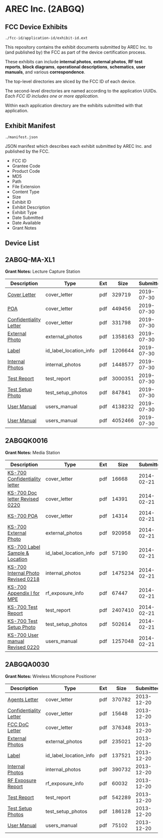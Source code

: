 # AREC Inc. (2ABGQ)
## FCC Device Exhibits

```
./fcc-id/application-id/exhibit-id.ext
```

This repository contains the exhibit documents submitted by AREC Inc. to (and published by) the FCC as part of the device certification process.

These exhibits can include **internal photos**, **external photos**, **RF test reports**, **block diagrams**, **operational descriptions**, **schematics**, **user manuals**, and various **correspondence**.

The top-level directories are sliced by the FCC ID of each device.

The second-level directories are named according to the application UUIDs. *Each FCC ID includes one or more application.*

Within each application directory are the exhibits submitted with that application. 

## Exhibit Manifest

```
./manifest.json
```

JSON manifest which describes each exhibit submitted by AREC Inc. and published by the FCC.

- FCC ID
- Grantee Code
- Product Code
- MD5
- Path
- File Extension
- Content Type
- Size
- Exhibit ID
- Exhibit Description
- Exhibit Type
- Date Submitted
- Date Available
- Grant Notes

## Device List
## 2ABGQ-MA-XL1
**Grant Notes:** Lecture Capture Station

| Description | Type | Ext | Size | Submitted | Available |
| ----------- | ---- | --- | ---- | --------- | --------- |
| [Cover Letter](2ABGQ-MA-XL1/d0bb22b34bdf43a9902aa48d26713f76/4377908.pdf) | cover_letter | pdf | 329719 | 2019-07-30 | 2019-07-30 |
| [POA](2ABGQ-MA-XL1/d0bb22b34bdf43a9902aa48d26713f76/4377909.pdf) | cover_letter | pdf | 449456 | 2019-07-30 | 2019-07-30 |
| [Confidentiality Letter](2ABGQ-MA-XL1/d0bb22b34bdf43a9902aa48d26713f76/4377910.pdf) | cover_letter | pdf | 331798 | 2019-07-30 | 2019-07-30 |
| [External Photo](2ABGQ-MA-XL1/d0bb22b34bdf43a9902aa48d26713f76/4377896.pdf) | external_photos | pdf | 1358163 | 2019-07-30 | 2019-07-30 |
| [Label](2ABGQ-MA-XL1/d0bb22b34bdf43a9902aa48d26713f76/4377902.pdf) | id_label_location_info | pdf | 1206644 | 2019-07-30 | 2019-07-30 |
| [Internal Photos](2ABGQ-MA-XL1/d0bb22b34bdf43a9902aa48d26713f76/4377899.pdf) | internal_photos | pdf | 1448577 | 2019-07-30 | 2019-07-30 |
| [Test Report](2ABGQ-MA-XL1/d0bb22b34bdf43a9902aa48d26713f76/4377911.pdf) | test_report | pdf | 3000351 | 2019-07-30 | 2019-07-30 |
| [Test Setup Photo](2ABGQ-MA-XL1/d0bb22b34bdf43a9902aa48d26713f76/4377913.pdf) | test_setup_photos | pdf | 847841 | 2019-07-30 | 2019-07-30 |
| [User Manual](2ABGQ-MA-XL1/d0bb22b34bdf43a9902aa48d26713f76/4377904.pdf) | users_manual | pdf | 4138232 | 2019-07-30 | 2019-07-30 |
| [User Manual](2ABGQ-MA-XL1/d0bb22b34bdf43a9902aa48d26713f76/4377905.pdf) | users_manual | pdf | 4052466 | 2019-07-30 | 2019-07-30 |
## 2ABGQK0016
**Grant Notes:** Media Station

| Description | Type | Ext | Size | Submitted | Available |
| ----------- | ---- | --- | ---- | --------- | --------- |
| [KS-700 Confidentiality letter](2ABGQK0016/63074ddd8d8d3a928664b84bfaf2631f/2197078.pdf) | cover_letter | pdf | 16668 | 2014-02-21 | 2014-02-21 |
| [KS-700 Doc letter Revised 0220](2ABGQK0016/63074ddd8d8d3a928664b84bfaf2631f/2197079.pdf) | cover_letter | pdf | 14391 | 2014-02-21 | 2014-02-21 |
| [KS-700 POA](2ABGQK0016/63074ddd8d8d3a928664b84bfaf2631f/2197087.pdf) | cover_letter | pdf | 14314 | 2014-02-21 | 2014-02-21 |
| [KS-700 External Photo](2ABGQK0016/63074ddd8d8d3a928664b84bfaf2631f/2197068.pdf) | external_photos | pdf | 920958 | 2014-02-21 | 2014-02-21 |
| [KS-700 Label Sample & Location](2ABGQK0016/63074ddd8d8d3a928664b84bfaf2631f/2197067.pdf) | id_label_location_info | pdf | 57190 | 2014-02-21 | 2014-02-21 |
| [KS-700 Internal Photo Revised 0218](2ABGQK0016/63074ddd8d8d3a928664b84bfaf2631f/2197074.pdf) | internal_photos | pdf | 1475234 | 2014-02-21 | 2014-02-21 |
| [KS-700 Appendix I for MPE](2ABGQK0016/63074ddd8d8d3a928664b84bfaf2631f/2197075.pdf) | rf_exposure_info | pdf | 67447 | 2014-02-21 | 2014-02-21 |
| [KS-700 Test Report](2ABGQK0016/63074ddd8d8d3a928664b84bfaf2631f/2197071.pdf) | test_report | pdf | 2407410 | 2014-02-21 | 2014-02-21 |
| [KS-700 Test Setup Photo](2ABGQK0016/63074ddd8d8d3a928664b84bfaf2631f/2197072.pdf) | test_setup_photos | pdf | 502614 | 2014-02-21 | 2014-02-21 |
| [KS-700 User manual Revised 0220](2ABGQK0016/63074ddd8d8d3a928664b84bfaf2631f/2197073.pdf) | users_manual | pdf | 1257048 | 2014-02-21 | 2014-02-21 |
## 2ABGQA0030
**Grant Notes:** Wireless Microphone Positioner

| Description | Type | Ext | Size | Submitted | Available |
| ----------- | ---- | --- | ---- | --------- | --------- |
| [Agents Letter](2ABGQA0030/6b81c559b86cd8dc390dad7584866035/2149109.pdf) | cover_letter | pdf | 370782 | 2013-12-20 | 2013-12-20 |
| [Confidentiality Letter](2ABGQA0030/6b81c559b86cd8dc390dad7584866035/2149110.pdf) | cover_letter | pdf | 15648 | 2013-12-20 | 2013-12-20 |
| [FCC DoC Letter](2ABGQA0030/6b81c559b86cd8dc390dad7584866035/2149111.pdf) | cover_letter | pdf | 376348 | 2013-12-20 | 2013-12-20 |
| [External Photos](2ABGQA0030/6b81c559b86cd8dc390dad7584866035/2149100.pdf) | external_photos | pdf | 235021 | 2013-12-20 | 2013-12-20 |
| [Label](2ABGQA0030/6b81c559b86cd8dc390dad7584866035/2149099.pdf) | id_label_location_info | pdf | 137521 | 2013-12-20 | 2013-12-20 |
| [Internal Photos](2ABGQA0030/6b81c559b86cd8dc390dad7584866035/2149106.pdf) | internal_photos | pdf | 390732 | 2013-12-20 | 2013-12-20 |
| [RF Exposure Report](2ABGQA0030/6b81c559b86cd8dc390dad7584866035/2149107.pdf) | rf_exposure_info | pdf | 60032 | 2013-12-20 | 2013-12-20 |
| [Test Report](2ABGQA0030/6b81c559b86cd8dc390dad7584866035/2149103.pdf) | test_report | pdf | 542289 | 2013-12-20 | 2013-12-20 |
| [Test Setup Photos](2ABGQA0030/6b81c559b86cd8dc390dad7584866035/2149104.pdf) | test_setup_photos | pdf | 186128 | 2013-12-20 | 2013-12-20 |
| [User Manual](2ABGQA0030/6b81c559b86cd8dc390dad7584866035/2149105.pdf) | users_manual | pdf | 75102 | 2013-12-20 | 2013-12-20 |
